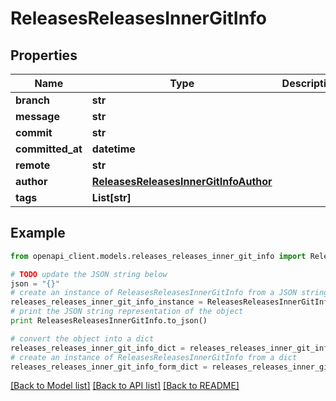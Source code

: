 # ReleasesReleasesInnerGitInfo


## Properties
Name | Type | Description | Notes
------------ | ------------- | ------------- | -------------
**branch** | **str** |  | [optional] 
**message** | **str** |  | [optional] 
**commit** | **str** |  | [optional] 
**committed_at** | **datetime** |  | [optional] 
**remote** | **str** |  | [optional] 
**author** | [**ReleasesReleasesInnerGitInfoAuthor**](ReleasesReleasesInnerGitInfoAuthor.md) |  | [optional] 
**tags** | **List[str]** |  | [optional] 

## Example

```python
from openapi_client.models.releases_releases_inner_git_info import ReleasesReleasesInnerGitInfo

# TODO update the JSON string below
json = "{}"
# create an instance of ReleasesReleasesInnerGitInfo from a JSON string
releases_releases_inner_git_info_instance = ReleasesReleasesInnerGitInfo.from_json(json)
# print the JSON string representation of the object
print ReleasesReleasesInnerGitInfo.to_json()

# convert the object into a dict
releases_releases_inner_git_info_dict = releases_releases_inner_git_info_instance.to_dict()
# create an instance of ReleasesReleasesInnerGitInfo from a dict
releases_releases_inner_git_info_form_dict = releases_releases_inner_git_info.from_dict(releases_releases_inner_git_info_dict)
```
[[Back to Model list]](../README.md#documentation-for-models) [[Back to API list]](../README.md#documentation-for-api-endpoints) [[Back to README]](../README.md)


